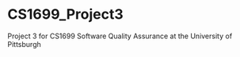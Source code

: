 CS1699_Project3
===============

Project 3 for CS1699 Software Quality Assurance at the University of Pittsburgh
